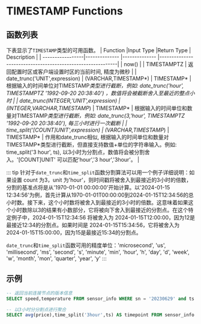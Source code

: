 # TIMESTAMP Functions


## 函数列表
下表显示了`TIMESTAMP`类型的可用函数。
|  Function        |Input Type     |Return Type    |      Description                                           |
|  -----------------|-------------- |-------------- |------------------------------------------------------------|
| now()             | | TIMESTAMPTZ   |  返回配置时区或客户端设置时区的当前时间, 精度为微秒             |
| date_trunc('UNIT',expression)  |  (VARCHAR,TIMESTAMP*)     | TIMESTAMP*   |  根据输入的时间单位对TIMESTAMP*类型进行截断，例如: date_trunc('hour', TIMESTAMPTZ '1992-09-20 20:38:40') ，数值将会被截断舍入至最近的整点小时          |
| date_trunc(INTEGER,'UNIT',expression)  |  (INTEGER,VARCHAR,TIMESTAMP*)     | TIMESTAMP*   |  根据输入的时间单位和数量对TIMESTAMP*类型进行截断，例如: date_trunc(3,'hour', TIMESTAMPTZ '1992-09-20 20:38:40'), 每三小时进行一次截断 |
| time_split('[COUNT]UNIT',expression)  |  (VARCHAR,TIMESTAMP*)     | TIMESTAMP*   |  作用和date_trunc相似, 根据输入的时间单位和数量对TIMESTAMP*类型进行截断，但直接支持数值+单位的字符串输入。例如: time_split('3 hour', ts), 以3小时为分割点，数值将会被分割舍入。'[COUNT]UNIT' 可以匹配'hour','3 hour','3hour'。 |

::: tip
针对于`date_trunc`和`time_split`函数分割算法可以用一个例子详细说明：如果设置 count 为3，unit 为'hour'，则时间戳将被舍入到最接近的3小时的倍数，分割的基准点将是从'1970-01-01 00:00:00'开始计算。以'2024-01-15 12:34:56'为例，首先计算从1970-01-01T00:00:00到2024-01-15T12:34:56的总小时数。接下来，这个小时数将被舍入到最接近的3小时的倍数。这意味着如果这个小时数除以3的结果有小数部分，它将被向下舍入到最接近的分割点。在这个特定例子中，2024-01-15T12:34:56 将被舍入为 2024-01-15T12:00:00，因为12是最接近12:34的分割点。如果时间是 2024-01-15T15:34:56，它将被舍入为 2024-01-15T15:00:00，因为15是最接近15:34的分割点。

`date_trunc`和`time_split`函数可用的精度单位：'microsecond', 'us', 'millisecond', 'ms', 'second', 's', 'minute', 'min', 'hour', 'h', 'day', 'd', 'week', 'w', 'month', 'mon', 'quarter', 'year', 'y'
:::    

## 示例
```SQL
-- 返回当前连接节点的版本信息
SELECT speed,temperature FROM sensor_info WHERE sn = '20230629' and ts > NOW() - interval '7 day';

-- 以3小时分分割点进行聚合
SELECT avg(price),time_split('3hour',ts) AS timepoint FROM sensor_info GROUP BY timepoint;
```